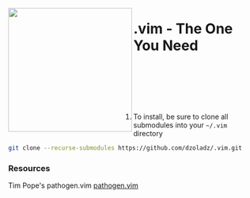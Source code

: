 <p>
<img src="https://media.giphy.com/media/xT9IgzUuC5Ss6ZnTEs/giphy-downsized-large.gif" width="250" align="left"></img>
<h1>.vim - The One You Need</h1>
</p>
<br>
<br>
<br>
<br>
<br>

1. To install, be sure to clone all submodules into your `~/.vim` directory

```bash
git clone --recurse-submodules https://github.com/dzoladz/.vim.git
```

### Resources

Tim Pope's pathogen.vim
[pathogen.vim](https://github.com/tpope/vim-pathogen)
